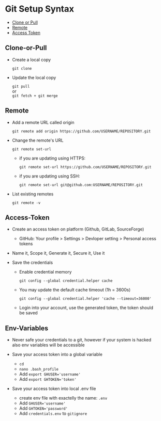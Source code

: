 # Git Setup Syntax

- [Clone or Pull](#Clone-or-Pull)
- [Remote](#Remote)
- [Access Token](#Access-Token)

## Clone-or-Pull

- Create a local copy  

  `git clone`

- Update the local copy

   `git pull`  
   or  
   `git fetch + git merge`

## Remote

- Add a remote URL called origin

   `git remote add origin https://github.com/USERNAME/REPOSITORY.git`

- Change the remote's URL

   `git remote set-url`

  - if you are updating using HTTPS:

    `git remote set-url https://github.com/USERNAME/REPOSITORY.git`

  - if you are updating using SSH:

    `git remote set-url git@github.com:USERNAME/REPOSITORY.git`

- List existing remotes

   `git remote -v`

## Access-Token

- Create an access token on platform (Github, GitLab, SourceForge)
  - GitHub: Your profile > Settings > Devloper setting > Personal access tokens

- Name it, Scope it, Generate it, Secure it, Use it

- Save the credentials
  - Enable credential memory

     `git config --global credential.helper cache`

  - You may update the default cache timeout (1h = 3600s)

     `git config --global credential.helper 'cache --timeout=36000'`

  - Login into your account, use the generated token, the token should be saved

## Env-Variables
- Never safe your credentials to a git, however if your system is hacked also env variables will be accessible

- Save your access token into a global variable
   - `cd`
   - `nano .bash_profile`
   - Add `export GHUSER='username'`
   - Add `export GHTOKEN='token'`
- Save your access token into local .env file
   - create env file with exactelly the name: `.env`
   - Add `GHUSER='username'`
   - Add `GHTOKEN='password'`
   - Add `credentials.env` to `gitignore`